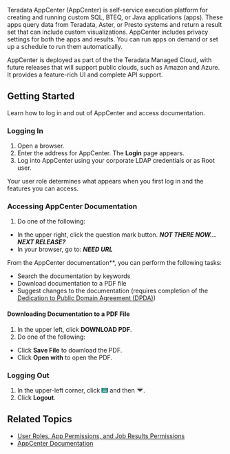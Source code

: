 Teradata AppCenter (AppCenter) is self-service execution platform for creating and running custom SQL, BTEQ, or Java applications (apps). These apps query data from Teradata, Aster, or Presto systems and return a result set that can include custom visualizations. AppCenter includes privacy settings for both the apps and results. You can run apps on demand or set up a schedule to run them automatically. 

AppCenter is deployed as part of the the Teradata Managed Cloud, with future releases that will support public clouds, such as Amazon and Azure. It provides a feature-rich UI and complete API support.

## Getting Started

Learn how to log in and out of AppCenter and access documentation.

### Logging In

1. Open a browser.
2. Enter the address for AppCenter. The **Login** page appears.
3. Log into AppCenter using your corporate LDAP credentials or as Root user. 

Your user role determines what appears when you first log in and the features you can access.

### Accessing AppCenter Documentation

1. Do one of the following:
 * In the upper right, click the question mark button. **_NOT THERE NOW... NEXT RELEASE?_**
 * In your browser, go to: **_NEED URL_**

From the AppCenter documentation**, you can perform the following tasks:

* Search the documentation by keywords
* Download documentation to a PDF file
* Suggest changes to the documentation (requires completion of the [Dedication to Public Domain Agreement (DPDA)](CONTRIBUTING-DOCUMENTATION.md))
 
#### Downloading Documentation to a PDF File

1. In the upper left, click **DOWNLOAD PDF**. 
2. Do one of the following: 
 * Click **Save File** to download the PDF.
 * Click **Open with** to open the PDF.

### Logging Out

1. In the upper-left corner, click ![menu button](/user-guide/images/menu-button.png) and then ![logout](/user-guide/images/logout.png).
2. Click **Logout**.

## Related Topics
* [User Roles, App Permissions, and Job Results Permissions](/user-guide/app-permission-user-role.md)
* [AppCenter Documentation](README.MD)
